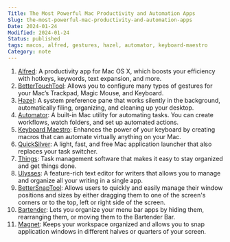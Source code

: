```yaml
---
Title: The Most Powerful Mac Productivity and Automation Apps
Slug: the-most-powerful-mac-productivity-and-automation-apps
Date: 2024-01-24
Modified: 2024-01-24
Status: published
tags: macos, alfred, gestures, hazel, automator, keyboard-maestro
Category: note
---
```


1. [Alfred](https://www.alfredapp.com/): A productivity app for Mac OS X, which boosts your efficiency with hotkeys, keywords, text expansion, and more. 
2. [BetterTouchTool](https://folivora.ai/): Allows you to configure many types of gestures for your Mac’s Trackpad, Magic Mouse, and Keyboard.
3. [Hazel](https://www.noodlesoft.com/): A system preference pane that works silently in the background, automatically filing, organizing, and cleaning up your desktop.
4. [Automator](https://support.apple.com/guide/automator/welcome/mac): A built-in Mac utility for automating tasks. You can create workflows, watch folders, and set up automated actions.
5. [Keyboard Maestro](https://www.keyboardmaestro.com/): Enhances the power of your keyboard by creating macros that can automate virtually anything on your Mac. 
7. [QuickSilver](https://qsapp.com/): A light, fast, and free Mac application launcher that also replaces your task switcher.
8. [Things](https://culturedcode.com/things/): Task management software that makes it easy to stay organized and get things done.
9. [Ulysses](https://ulysses.app/): A feature-rich text editor for writers that allows you to manage and organize all your writing in a single app.  
10. [BetterSnapTool](https://www.folivora.ai/bettersnaptool): Allows users to quickly and easily manage their window positions and sizes by either dragging them to one of the screen's corners or to the top, left or right side of the screen.
11. [Bartender](https://www.macbartender.com/): Lets you organize your menu bar apps by hiding them, rearranging them, or moving them to the Bartender Bar. 
12. [Magnet](http://magnet.crowdcafe.com/): Keeps your workspace organized and allows you to snap application windows in different halves or quarters of your screen.